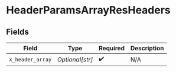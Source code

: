 # HeaderParamsArrayResHeaders


## Fields

| Field              | Type               | Required           | Description        |
| ------------------ | ------------------ | ------------------ | ------------------ |
| `x_header_array`   | *Optional[str]*    | :heavy_check_mark: | N/A                |